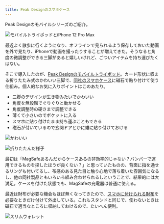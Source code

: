 ```yaml
---
title: Peak Designのスマホケース
---
```

Peak Designのモバイルシリーズのご紹介。

![](https://lh4.googleusercontent.com/CMIFr3a7I-ZJetnTfpP_70_44S1hm6Xp9kaYjslC7Ai3Oss6ElKUwXsFnUPl4j4D735_nUUni9X3dhKCGuLewcr4n-p3f_BMPETzRZ_ztMYMkiTRDq1DY6XpfLHyX7_fjddQQRF2fePWlai2v2HRAOK8BJsXqCQZD7icel7QOLD5pETH_xnLbD4IxdPK "モバイルトライポッドとiPhone 12 Pro Max")

最近よく散歩に行くようになり、オフラインで見られるよう保存しておいた動画を外で見たり、iPhoneで動画を撮ったりすることが増えてきた。そうなると角度の微調整ができる三脚があると嬉しいけれど、ごついアイテムを持ち運びたくはない。

そこで導入したのが、[Peak Designのモバイルトライポッド](https://www.amazon.co.jp/dp/B09FRZPLL3)。カード形状に収まる折りたたみ式のかわいい三脚で、[同社のスマホケース](https://www.amazon.co.jp/dp/B09FP3HP7Z?)に磁石で貼り付けて使う仕組み。個人的なお気に入りポイントはこのあたり。

*   三脚のデザインが生き物みたいでかわいい
*   角度を無段階でぐりぐりと動かせる
*   角度調整時の硬さまで調整できる
*   薄くて小さいのでポケットに入る
*   スマホに貼り付けたまま持ち運ぶこともできる
*   磁石が付いているので玄関ドアとかに雑に貼り付けておける

![](https://lh4.googleusercontent.com/n6rFXp9jwH_8fSL3cmDU5hx-VaMcW8aXL8ZBC_Lt12zuKpo2aGaeCpNa1zj2Gk8NOS8w0L3n-gGLw-4HNH8SB4ckQoIxaFwB8TrhEY_lDTcqaqlzgd0EaFWne9AqRBwskx5G5JzoKWnLbJfWK_bzANciLVt0-PlQZ8RFUyi9t5wjj_mVflvR4StfsL_5 "かわいい")

![](https://lh5.googleusercontent.com/t-bFX9tHDr-etagroVkjwBP5BpsoD6aUjf0ci8XVQ2O8g-sgeOkz7ZPqToenBuccGdql8udwX6lPETeqpJ8028VQWvVOayCG-Oa5RI6IaNWgGQTAeM7WvMf9Q82nGMpNwy6KXgHjcV3TkICu2ejvk1nwlsK32fvd-lvl22AmfBPcdp0NkgyWm0ZIbF6i "折りたたんだ様子")

最初は「MagSafeあるんだからケースあるの非効率的じゃない？バンパーで運用できるものを探したほうが良くない？」と思っていたものの、背面に指を通せるリングも付いてるし、布感のある見た目と触り心地で落ち着いた雰囲気になるし、他の同社製品ともいろいろ組み合わせられるしということで、結果的には大満足。ケースを付けた状態でも、MagSafeの充電器は普通に使える。

最近は財布が必要な機会もほぼ無くなってきたので、[スマホに付けられる財布](https://www.amazon.co.jp/dp/B09FSGW671)を必要なときだけ付けて外出している。これもスタンドと同じで、使わないときは磁石で適当なところに収納しておけるので、たいへん便利。

![](https://lh4.googleusercontent.com/Y6dmTf2yjxH22wRG-A2fN6NuwbZleJ3oFZARs2evz_7NyJWflF174Mma_d7IhBnSRhgJB9_Q0RAcuFDzoeq7lg0OcGGlD5NdXPY-wPtfYkYsKSn0p6x87C6DNNJX1-qmol3f6SqZZa7-GKAhCSGeb3Mcbzcgorqu5K6DEoX8ayouyryDugDWGw9yzNuZ "スリムウォレット")
